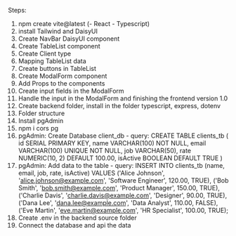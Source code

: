 Steps:

1. npm create vite@latest (- React - Typescript)
2. install Tailwind and DaisyUI
3. Create NavBar DaisyUI component
3. Create TableList component
4. Create Client type
5. Mapping TableList data
6. Create buttons in TableList
7. Create ModalForm component
8. Add Props to the components
9. Create input fields in the ModalForm
10. Handle the input in the ModalForm and finishing the frontend version 1.0
11. Create backend folder, install in the folder typescript, express, dotenv
12. Folder structure
13. Install pgAdmin
14. npm i cors pg
15. pgAdmin: Create Database client_db
            - query:
            CREATE TABLE clients_tb (
                id SERIAL PRIMARY KEY,
                name VARCHAR(100) NOT NULL,
                email VARCHAR(100) UNIQUE NOT NULL,
                job VARCHAR(50),
                rate NUMERIC(10, 2) DEFAULT 100.00,
                isActive BOOLEAN DEFAULT TRUE
            )
16. pgAdmin: Add data to the table
            - query:
            INSERT INTO clients_tb (name, email, job, rate, isActive) VALUES
            ('Alice Johnson', 'alice.johnson@example.com', 'Software Engineer', 120.00, TRUE),
            ('Bob Smith', 'bob.smith@example.com', 'Product Manager', 150.00, TRUE),
            ('Charlie Davis', 'charlie.davis@example.com', 'Designer', 90.00, TRUE),
            ('Dana Lee', 'dana.lee@example.com', 'Data Analyst', 110.00, FALSE),
            ('Eve Martin', 'eve.martin@example.com', 'HR Specialist', 100.00, TRUE);
17. Create .env in the backend source folder
18. Connect the database and api the data